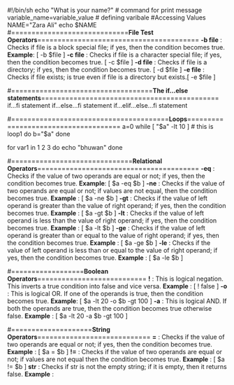 #!/bin/sh
echo "What is your name?" # command for print message
variable_name=variable_value # defining varibale
#Accessing Values
NAME="Zara Ali"
echo $NAME
#=============================**File Test Operators**========================================
**-b file** : Checks if file is a block special file; if yes, then the condition becomes true. **Example**: [ -b $file ]
**-c file** : Checks if file is a character special file; if yes, then the condition becomes true. [ -c $file ]
**-d file** : Checks if file is a directory; if yes, then the condition becomes true. [ -d $file ]
**-e file** : Checks if file exists; is true even if file is a directory but exists.[ -e $file ]

#===================================**The if...else statements**============================================
if...fi statement
if...else...fi statement
if...elif...else...fi statement

#=======================================**Loops**=====================================
a=0
while [ "$a" -lt 10 ]    # this is loop1
do
   b="$a"
done


for var1 in 1 2 3
do
  echo "bhuwan"
done


#==============================**Relational Operators**========================================
**-eq** : Checks if the value of two operands are equal or not; if yes, then the condition becomes true. **Example**: [ $a -eq $b ] 
**-ne** : Checks if the value of two operands are equal or not; if values are not equal, then the condition becomes true. **Example** : [ $a -ne $b ]
**-gt** : Checks if the value of left operand is greater than the value of right operand; if yes, then the condition becomes true. **Example** : [ $a -gt $b ]
**-lt** : Checks if the value of left operand is less than the value of right operand; if yes, then the condition becomes true. **Example** : [ $a -lt $b ]
**-ge** : Checks if the value of left operand is greater than or equal to the value of right operand; if yes, then the condition becomes true. **Example** : [ $a -ge $b ]
**-le** : Checks if the value of left operand is less than or equal to the value of right operand; if yes, then the condition becomes true. **Example** : [ $a -le $b ]

#==================**Boolean Operators**===========================
**!** : This is logical negation. This inverts a true condition into false and vice versa. **Example** : [ ! false ]
**-o** : This is logical OR. If one of the operands is true, then the condition becomes true. **Example**: [ $a -lt 20 -o $b -gt 100 ] 
**-a** : This is logical AND. If both the operands are true, then the condition becomes true otherwise false. **Example** : [ $a -lt 20 -a $b -gt 100 ]

#====================**String Operators**============================
**=** : Checks if the value of two operands are equal or not; if yes, then the condition becomes true. **Example** : [ $a = $b ]
**!=** : Checks if the value of two operands are equal or not; if values are not equal then the condition becomes true. **Example** : [ $a != $b ]
**str** : Checks if str is not the empty string; if it is empty, then it returns false. **Example** : 

